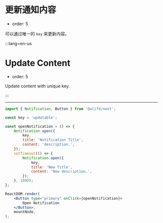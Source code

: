 # 更新通知内容

- order: 5

可以通过唯一的 `key` 来更新内容。

:::lang=en-us
# Update Content

- order: 5

Update content with unique key.

:::

---

```jsx
import { Notification, Button } from '@alifd/next';

const key = 'updatable';

const openNotification = () => {
    Notification.open({
        key,
        title: 'Notification Title',
        content: 'description.',
    });
    setTimeout(() => {
        Notification.open({
            key,
            title: 'New Title',
            content: 'New description.',
        });
    }, 1000);
};

ReactDOM.render(
    <Button type="primary" onClick={openNotification}>
        Open Notification
    </Button>,
    mountNode,
);
```
